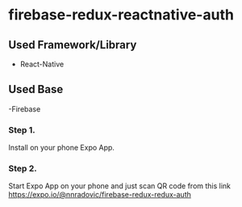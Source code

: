 # firebase-redux-reactnative-auth

## Used Framework/Library
- React-Native

## Used Base
-Firebase


### Step 1.

Install on your phone Expo App.

### Step 2.

Start Expo App on your phone and just scan QR code from this link https://expo.io/@nnradovic/firebase-redux-redux-auth


